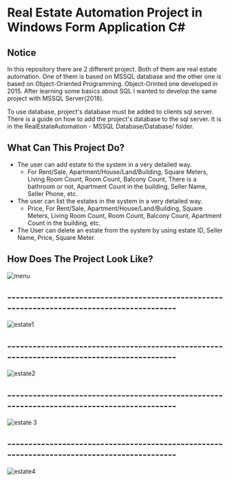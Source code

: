 # Real Estate Automation Project in Windows Form Application C#

## Notice
In this repository there are 2 different project. 
Both of them are real estate automation. One of them is based on MSSQL database and the other one is based on Object-Oriented Programming.
Object-Orinted one developed in 2015. After learning some basics about SQL I wanted to develop the same project with MSSQL Server(2018).  

To use database, project's database must be added to clients sql server. There is a guide on how to add the project's database to the sql server. It is in the RealEstateAutomation - MSSQL Database/Database/  folder.

## What Can This Project Do?

* The user can add estate to the system in a very detailed way.
  * For Rent/Sale, Apartment/House/Land/Building, Square Meters, Living Room Count, Room Count, Balcony Count, There is a bathroom or not, Apartment Count in the building, Seller Name, Seller Phone, etc.
* The user can list the estates in the system in a very detailed way.
  * Price, For Rent/Sale, Apartment/House/Land/Building, Square Meters, Living Room Count, Room Count, Balcony Count, Apartment Count in the building, etc.
* The User can delete an estate from the system by using estate ID, Seller Name, Price, Square Meter.

## How Does The Project Look Like?

![menu](https://user-images.githubusercontent.com/42182119/47970372-8d4a3600-e095-11e8-8e70-5e52f351c134.jpg)
## -------------------------------------------------------------------------------------------
![estate1](https://user-images.githubusercontent.com/42182119/47970376-91765380-e095-11e8-89ca-5067b0665c04.jpg)
## -------------------------------------------------------------------------------------------
![estate2](https://user-images.githubusercontent.com/42182119/47970377-94714400-e095-11e8-9d7a-adcee99b6f30.jpg)
## -------------------------------------------------------------------------------------------
![estate 3](https://user-images.githubusercontent.com/42182119/47970380-963b0780-e095-11e8-94ee-119c97cc7fe5.jpg)
## -------------------------------------------------------------------------------------------
![estate4](https://user-images.githubusercontent.com/42182119/47970431-4e68b000-e096-11e8-9df8-5c5626c76ebf.jpg)
